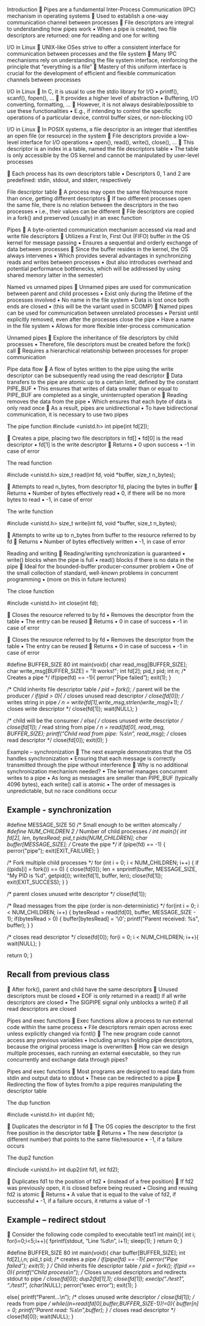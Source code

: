 Introduction
 Pipes are a fundamental Inter-Process Communication (IPC)
mechanism in operating systems
 Used to establish a one-way communication channel between
processes
 File descriptors are integral to understanding how pipes work
▪ When a pipe is created, two file descriptors are returned: one for reading
and one for writing

I/O in Linux
 UNIX-like OSes strive to offer a consistent interface for
communication between processes and the file system
 Many IPC mechanisms rely on understanding the file system
interface, reinforcing the principle that “everything is a file”
 Mastery of this uniform interface is crucial for the development
of efficient and flexible communication channels between
processes

I/O in Linux
 In C, it is usual to use the stdio library for I/O
▪ printf(), scanf(), fopen(), ...
 It provides a higher level of abstraction
▪ Buffering, I/O converting, formatting, …
 However, it is not always desirable/possible to use these
functionalities
▪ E.g., if intending to control the specific operations of a particular device,
control buffer sizes, or non-blocking I/O

I/O in Linux
 In POSIX systems, a file descriptor is an integer that identifies
an open file (or resource) in the system
 File descriptors provide a low-level interface for I/O operations
▪ open(), read(), write(), close(), ...
 This descriptor is an index in a table, named the file descriptors
table
▪ The table is only accessible by the OS kernel and cannot be manipulated by
user-level processes

 Each process has its own descriptors table
▪ Descriptors 0, 1 and 2 are predefined: stdin, stdout, and stderr,
respectively 

File descriptor table
 A process may open the same file/resource more than once,
getting different descriptors
 If two different processes open the same file, there is no
relation between the descriptors in the two processes
▪ i.e., their values can be different
 File descriptors are copied in a fork() and preserved (usually)
in an exec function

Pipes
 A byte-oriented communication mechanism accessed via read
and write file descriptors
 Utilizes a First In, First Out (FIFO) buffer in the OS kernel for
message passing
▪ Ensures a sequential and orderly exchange of data between processes
 Since the buffer resides in the kernel, the OS always intervenes
▪ Which provides several advantages in synchronizing reads and writes
between processes
▪ (but also introduces overhead and potential performance bottlenecks,
which will be addressed by using shared memory latter in the semester)

Named vs unnamed pipes
 Unnamed pipes are used for communication between parent
and child processes
▪ Exist only during the lifetime of the processes involved
▪ No name in the file system
▪ Data is lost once both ends are closed
▪ (this will be the variant used in SCOMP)
 Named pipes can be used for communication between
unrelated processes
▪ Persist until explicitly removed, even after the processes close the pipe
▪ Have a name in the file system
▪ Allows for more flexible inter-process communication

Unnamed pipes
 Explore the inheritance of file descriptors by child processes
▪ Therefore, file descriptors must be created before the fork() call
 Requires a hierarchical relationship between processes for
proper communication

Pipe data flow
 A flow of bytes written to the pipe using the write descriptor
can be subsequently read using the read descriptor
 Data transfers to the pipe are atomic up to a certain limit,
defined by the constant PIPE_BUF
▪ This ensures that writes of data smaller than or equal to PIPE_BUF are
completed as a single, uninterrupted operation
 Reading removes the data from the pipe
▪ Which ensures that each byte of data is only read once
 As a result, pipes are unidirectional
▪ To have bidirectional communication, it is necessary to use two pipes

The pipe function
#include <unistd.h>
int pipe(int fd[2]);

 Creates a pipe, placing two file descriptors in fd[]
▪ fd[0] is the read descriptor
▪ fd[1] is the write descriptor
 Returns
▪ 0 upon success
▪ -1 in case of error

The read function

#include <unistd.h>
size_t read(int fd, void *buffer, size_t n_bytes);

 Attempts to read n_bytes, from descriptor fd, placing the
bytes in buffer
 Returns
▪ Number of bytes effectively read
▪ 0, if there will be no more bytes to read
▪ -1, in case of error

The write function

#include <unistd.h>
size_t write(int fd, void *buffer, size_t n_bytes);

 Attempts to write up to n_bytes from buffer to the
resource referred to by fd
 Returns
▪ Number of bytes effectively written
▪ -1, in case of error

Reading and writing
 Reading/writing synchronization is guaranteed
▪ write() blocks when the pipe is full
▪ read() blocks if there is no data in the pipe
 Ideal for the bounded-buffer producer-consumer problem
▪ One of the small collection of standard, well-known problems in
concurrent programming
▪ (more on this in future lectures)

The close function

#include <unistd.h>
int close(int fd);

 Closes the resource referred to by fd
▪ Removes the descriptor from the table
▪ The entry can be reused
 Returns
▪ 0 in case of success
▪ -1 in case of error

 Closes the resource referred to by fd
▪ Removes the descriptor from the table
▪ The entry can be reused
 Returns
▪ 0 in case of success
▪ -1 in case of error

#define BUFFER_SIZE 80
int main(void){
 char read_msg[BUFFER_SIZE];
 char write_msg[BUFFER_SIZE] = ”It works!";
 int fd[2];
 pid_t pid;
 int n;
 /* Creates a pipe */
 if(pipe(fd) == -1){
 perror("Pipe failed”);
 exit(1);
 }

 /* Child inherits file descriptor table */
 pid = fork();
/* parent will be the producer */
 if(pid > 0){
 /* closes unused read descriptor */
 close(fd[0]);
 /* writes string in pipe */
 n = write(fd[1],write_msg,strlen(write_msg)+1);
 /* closes write descriptor */
 close(fd[1]);
 wait(NULL);
 }

/* child will be the consumer */
 else{
 /* closes unused write descriptor */
 close(fd[1]);
 /* read string from pipe */
 n = read(fd[0], read_msg, BUFFER_SIZE);
 printf(“Child read from pipe: %s\n”, read_msg);
 /* closes read descriptor */
 close(fd[0]);
 exit(0);
 }

 Example – synchronization
 The next example demonstrates that the OS handles
synchronization
▪ Ensuring that each message is correctly transmitted through the pipe
without interference
 Why is no additional synchronization mechanism needed?
▪ The kernel manages concurrent writes to a pipe
▪ As long as messages are smaller than PIPE_BUF (typically 4096 bytes),
each write() call is atomic
▪ The order of messages is unpredictable, but no race conditions occur

## Example - synchronization

#define MESSAGE_SIZE 50 /* Small enough to be written atomically */
#define NUM_CHILDREN 2 /* Number of child processes */
int main(){
 int fd[2], len, bytesRead;
 pid_t pids[NUM_CHILDREN];
 char buffer[MESSAGE_SIZE];
 /* Create the pipe */
 if (pipe(fd) == -1) {
 perror("pipe");
 exit(EXIT_FAILURE);
 }

 /* Fork multiple child processes */
 for (int i = 0; i < NUM_CHILDREN; i++) {
 if ((pids[i] = fork()) == 0) {
 close(fd[0]);
 len = snprintf(buffer, MESSAGE_SIZE, "My PID is %d",
getpid());
 write(fd[1], buffer, len);
 close(fd[1]);
 exit(EXIT_SUCCESS);
 }
 }

 /* parent closes unused write descriptor */
 close(fd[1]);

/* Read messages from the pipe (order is non-deterministic) */
 for(int i = 0; i < NUM_CHILDREN; i++) {
 bytesRead = read(fd[0], buffer, MESSAGE_SIZE - 1);
 if(bytesRead > 0) {
 buffer[bytesRead] = '\0';
 printf("Parent received: %s", buffer);
 }
 }

 /* closes read descriptor */
 close(fd[0]);
 for(i = 0; i < NUM_CHILDREN; i++){
 wait(NULL);
 }

 return 0;
}

## Recall from previous class

 After fork(), parent and child have the same descriptors
 Unused descriptors must be closed
▪ EOF is only returned in a read() if all write descriptors are closed
▪ The SIGPIPE signal only unblocks a write() if all read descriptors are
closed

Pipes and exec functions
 Exec functions allow a process to run external code within the
same process
▪ File descriptors remain open across exec unless explicitly changed via
fcntl()
 The new program code cannot access any previous variables
▪ Including arrays holding pipe descriptors, because the original process
image is overwritten
 How can we design multiple processes, each running an
external executable, so they run concurrently and exchange
data through pipes?

Pipes and exec functions
 Most programs are designed to read data from stdin and
output data to stdout
▪ These can be redirected to a pipe
 Redirecting the flow of bytes from/to a pipe requires
manipulating the descriptor table

The dup function

#include <unistd.h>
int dup(int fd);

 Duplicates the descriptor in fd
 The OS copies the descriptor to the first free position in the
descriptor table
 Returns
▪ The new descriptor (a different number) that points to the same
file/resource
▪ -1, if a failure occurs

The dup2 function

#include <unistd.h>
int dup2(int fd1, int fd2);

 Duplicates fd1 to the position of fd2
▪ (instead of a free position)
 If fd2 was previously open, it is closed before being reused
▪ Closing and reusing fd2 is atomic
 Returns
▪ A value that is equal to the value of fd2, if successful
▪ -1, if a failure occurs, it returns a value of -1

## Example – redirect stdout

 Consider the following code compiled to executable test1
int main(){
 int i;
 for(i=0;i<5;i++){
 fprintf(stdout, “Line %d\n”, i+1);
 sleep(1);
 }
 return 0;
} 

#define BUFFER_SIZE 80
int main(void){
 char buffer[BUFFER_SIZE];
 int fd[2],i,n;
 pid_t pid;
 /* creates a pipe */
 if(pipe(fd) == -1){
 perror(“Pipe failed”);
 exit(1);
 }
 /* Child inherits file descriptor table */
 pid = fork();
 if(pid == 0){
 printf(“Child process\n”);
 /* Closes unused descriptors and
 redirects stdout to pipe */
 close(fd[0]);
 dup2(fd[1],1);
 close(fd[1]);
 execlp(“./test1”, “./test1”, (char*)NULL);
 perror(“exec error”);
 exit(1);
 } 

 else{
 printf(“Parent...\n”);
 /* closes unused write descriptor */
 close(fd[1]);
 /* reads from pipe */
 while((n=read(fd[0],buffer,BUFFER_SIZE-1))!=0){
 buffer[n] = 0;
 printf(“Parent read: %s\n”,buffer);
 }
 /* closes read descriptor */
 close(fd[0]);
 wait(NULL);
}